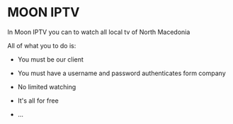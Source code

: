# MOON IPTV

In Moon IPTV you can to watch all local tv of North Macedonia

All of what you to do is:

* You must be our client

* You must have a username and password authenticates form company

* No limited watching

* It's all for free

* ...
